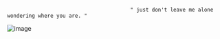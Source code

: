                                             " just don't leave me alone wondering where you are. "

  ![image](https://github.com/user-attachments/assets/a9a0d711-c9ee-46dc-8622-abdb24c6cc4d)





